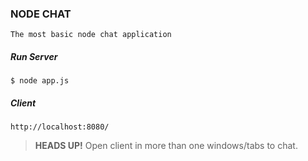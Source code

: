 ### NODE CHAT

	The most basic node chat application

##### Run Server

    $ node app.js

##### Client
    http://localhost:8080/

> **HEADS UP!**
> Open client in more than one windows/tabs to chat.
